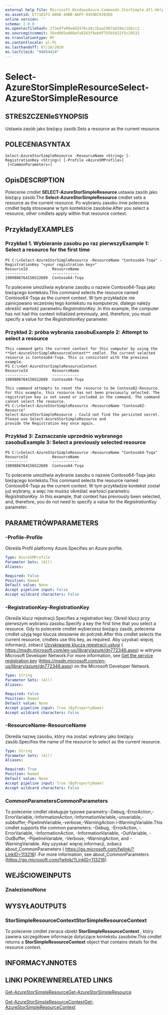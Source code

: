 ```yaml
---
external help file: Microsoft.WindowsAzure.Commands.StorSimple.dll-Help.xml
ms.assetid: E771D1F2-A06B-44BB-AAFF-9459DC6303E6
online version: ''
schema: 2.0.0
ms.openlocfilehash: 273edfe08e4d2476cd4c1baa2967a829ec1bbcc2
ms.sourcegitcommit: 56ed085a868afa8263f8eb0f755b5822f5c29532
ms.translationtype: MT
ms.contentlocale: pl-PL
ms.lasthandoff: 07/18/2020
ms.locfileid: "94054414"
---
```

# <span data-ttu-id="ba53f-101">Select-AzureStorSimpleResource</span><span class="sxs-lookup"><span data-stu-id="ba53f-101">Select-AzureStorSimpleResource</span></span>

## <span data-ttu-id="ba53f-102">STRESZCZENIe</span><span class="sxs-lookup"><span data-stu-id="ba53f-102">SYNOPSIS</span></span>
<span data-ttu-id="ba53f-103">Ustawia zasób jako bieżący zasób.</span><span class="sxs-lookup"><span data-stu-id="ba53f-103">Sets a resource as the current resource.</span></span>

## <span data-ttu-id="ba53f-104">POLECENIA</span><span class="sxs-lookup"><span data-stu-id="ba53f-104">SYNTAX</span></span>

```
Select-AzureStorSimpleResource -ResourceName <String> [-RegistrationKey <String>] [-Profile <AzureSMProfile>]
 [<CommonParameters>]
```

## <span data-ttu-id="ba53f-105">Opis</span><span class="sxs-lookup"><span data-stu-id="ba53f-105">DESCRIPTION</span></span>
<span data-ttu-id="ba53f-106">Polecenie cmdlet **SELECT-AzureStorSimpleResource** ustawia zasób jako bieżący zasób.</span><span class="sxs-lookup"><span data-stu-id="ba53f-106">The **Select-AzureStorSimpleResource** cmdlet sets a resource as the current resource.</span></span>
<span data-ttu-id="ba53f-107">Po wybraniu zasobu inne polecenia cmdlet będą stosowane w tym kontekście zasobów.</span><span class="sxs-lookup"><span data-stu-id="ba53f-107">After you select a resource, other cmdlets apply within that resource context.</span></span>

## <span data-ttu-id="ba53f-108">Przykłady</span><span class="sxs-lookup"><span data-stu-id="ba53f-108">EXAMPLES</span></span>

### <span data-ttu-id="ba53f-109">Przykład 1. Wybieranie zasobu po raz pierwszy</span><span class="sxs-lookup"><span data-stu-id="ba53f-109">Example 1: Select a resource for the first time</span></span>
```
PS C:\>Select-AzureStorSimpleResource -ResourceName "Contoso64-Tsqa" -RegistrationKey "<your registration key>"
ResourceId           ResourceName
----------           ------------
1909806764156522689  Contoso64-Tsqa
```

<span data-ttu-id="ba53f-110">To polecenie umożliwia wybranie zasobu o nazwie Contoso64-Tsqa jako bieżącego kontekstu.</span><span class="sxs-lookup"><span data-stu-id="ba53f-110">This command selects the resource named Contoso64-Tsqa as the current context.</span></span>
<span data-ttu-id="ba53f-111">W tym przykładzie nie zainicjowano wcześniej tego kontekstu na komputerze, dlatego należy określić wartość parametru *RegistrationKey* .</span><span class="sxs-lookup"><span data-stu-id="ba53f-111">In this example, the computer has not had this context initialized previously, and, therefore, you must specify a value for the *RegistrationKey* parameter.</span></span>

### <span data-ttu-id="ba53f-112">Przykład 2: próba wybrania zasobu</span><span class="sxs-lookup"><span data-stu-id="ba53f-112">Example 2: Attempt to select a resource</span></span>
```
This command gets the current context for this computer by using the **Get-AzureStorSimpleResourceContext** cmdlet. The current selected resource is Contoso64-Tsqa. This is consistent with the previous example. 
PS C:\>Get-AzureStorSimpleResourceContext
ResourceId           ResourceName
----------           ------------
1909806764156522689  Contoso64-Tsqa 

This command attempts to reset the resource to be Contoso02-Resource. For this example, this resource has not been previously selected. The registration key is not saved or included in the command. The command cannot select the resource. 
PS C:\>Select-AzureStorSimpleResource -ResourceName "Contoso02-Resource"
Select-AzureStorSimpleResource : Could not find the persisted secret. Please use Select-AzureStorSimpleResource and
provide the Registration key once again.
```

### <span data-ttu-id="ba53f-113">Przykład 3: Zaznaczanie uprzednio wybranego zasobu</span><span class="sxs-lookup"><span data-stu-id="ba53f-113">Example 3: Select a previously selected resource</span></span>
```
PS C:\>Select-AzureStorSimpleResource -ResourceName "Contoso64-Tsqa"
ResourceId           ResourceName
----------           ------------
1909806764156522689  Contoso64-Tsqa
```

<span data-ttu-id="ba53f-114">To polecenie umożliwia wybranie zasobu o nazwie Contoso64-Tsqa jako bieżącego kontekstu.</span><span class="sxs-lookup"><span data-stu-id="ba53f-114">This command selects the resource named Contoso64-Tsqa as the current context.</span></span>
<span data-ttu-id="ba53f-115">W tym przykładzie kontekst został już wybrany, a więc nie musisz określać wartości parametru *RegistrationKey* .</span><span class="sxs-lookup"><span data-stu-id="ba53f-115">In this example, that context has previously been selected, and, therefore, you do not need to specify a value for the *RegistrationKey* parameter.</span></span>

## <span data-ttu-id="ba53f-116">PARAMETRÓW</span><span class="sxs-lookup"><span data-stu-id="ba53f-116">PARAMETERS</span></span>

### <span data-ttu-id="ba53f-117">-Profile</span><span class="sxs-lookup"><span data-stu-id="ba53f-117">-Profile</span></span>
<span data-ttu-id="ba53f-118">Określa Profil platformy Azure.</span><span class="sxs-lookup"><span data-stu-id="ba53f-118">Specifies an Azure profile.</span></span>

```yaml
Type: AzureSMProfile
Parameter Sets: (All)
Aliases: 

Required: False
Position: Named
Default value: None
Accept pipeline input: False
Accept wildcard characters: False
```

### <span data-ttu-id="ba53f-119">-RegistrationKey</span><span class="sxs-lookup"><span data-stu-id="ba53f-119">-RegistrationKey</span></span>
<span data-ttu-id="ba53f-120">Określa klucz rejestracji.</span><span class="sxs-lookup"><span data-stu-id="ba53f-120">Specifies a registration key.</span></span>
<span data-ttu-id="ba53f-121">Określ klucz przy pierwszym wybraniu zasobu.</span><span class="sxs-lookup"><span data-stu-id="ba53f-121">Specify a key the first time that you select a resource.</span></span>
<span data-ttu-id="ba53f-122">Gdy to polecenie cmdlet wybierzesz bieżący zasób, polecenia cmdlet użyją tego klucza stosownie do potrzeb.</span><span class="sxs-lookup"><span data-stu-id="ba53f-122">After this cmdlet selects the current resource, cmdlets use this key, as required.</span></span>
<span data-ttu-id="ba53f-123">Aby uzyskać więcej informacji, zobacz [Uzyskiwanie klucza rejestracji usługi](https://msdn.microsoft.com/en-us/library/azure/dn772346.aspx)  ( https://msdn.microsoft.com/en-us/library/azure/dn772346.aspx) w witrynie Microsoft Developer Network.</span><span class="sxs-lookup"><span data-stu-id="ba53f-123">For more information, see [Get the service registration key](https://msdn.microsoft.com/en-us/library/azure/dn772346.aspx)  (https://msdn.microsoft.com/en-us/library/azure/dn772346.aspx) on the Microsoft Developer Network.</span></span>

```yaml
Type: String
Parameter Sets: (All)
Aliases: 

Required: False
Position: Named
Default value: None
Accept pipeline input: True (ByPropertyName)
Accept wildcard characters: False
```

### <span data-ttu-id="ba53f-124">-ResourceName</span><span class="sxs-lookup"><span data-stu-id="ba53f-124">-ResourceName</span></span>
<span data-ttu-id="ba53f-125">Określa nazwę zasobu, który ma zostać wybrany jako bieżący zasób.</span><span class="sxs-lookup"><span data-stu-id="ba53f-125">Specifies the name of the resource to select as the current resource.</span></span>

```yaml
Type: String
Parameter Sets: (All)
Aliases: 

Required: True
Position: Named
Default value: None
Accept pipeline input: True (ByPropertyName)
Accept wildcard characters: False
```

### <span data-ttu-id="ba53f-126">CommonParameters</span><span class="sxs-lookup"><span data-stu-id="ba53f-126">CommonParameters</span></span>
<span data-ttu-id="ba53f-127">To polecenie cmdlet obsługuje typowe parametry:-Debug,-ErrorAction,-ErrorVariable,-InformationAction,-InformationVariable,-unvariable,-subbuffer,-PipelineVariable,-verbose,-WarningAction i-WarningVariable.</span><span class="sxs-lookup"><span data-stu-id="ba53f-127">This cmdlet supports the common parameters: -Debug, -ErrorAction, -ErrorVariable, -InformationAction, -InformationVariable, -OutVariable, -OutBuffer, -PipelineVariable, -Verbose, -WarningAction, and -WarningVariable.</span></span> <span data-ttu-id="ba53f-128">Aby uzyskać więcej informacji, zobacz about_CommonParameters ( https://go.microsoft.com/fwlink/?LinkID=113216) .</span><span class="sxs-lookup"><span data-stu-id="ba53f-128">For more information, see about_CommonParameters (https://go.microsoft.com/fwlink/?LinkID=113216).</span></span>

## <span data-ttu-id="ba53f-129">WEJŚCIOWE</span><span class="sxs-lookup"><span data-stu-id="ba53f-129">INPUTS</span></span>

### <span data-ttu-id="ba53f-130">Znaleziono</span><span class="sxs-lookup"><span data-stu-id="ba53f-130">None</span></span>

## <span data-ttu-id="ba53f-131">WYSYŁA</span><span class="sxs-lookup"><span data-stu-id="ba53f-131">OUTPUTS</span></span>

### <span data-ttu-id="ba53f-132">StorSimpleResourceContext</span><span class="sxs-lookup"><span data-stu-id="ba53f-132">StorSimpleResourceContext</span></span>
<span data-ttu-id="ba53f-133">To polecenie cmdlet zwraca obiekt **StorSimpleResourceContext** , który zawiera szczegółowe informacje dotyczące kontekstu zasobów.</span><span class="sxs-lookup"><span data-stu-id="ba53f-133">This cmdlet returns a **StorSimpleResourceContext** object that contains details for the resource context.</span></span>

## <span data-ttu-id="ba53f-134">INFORMACYJN</span><span class="sxs-lookup"><span data-stu-id="ba53f-134">NOTES</span></span>

## <span data-ttu-id="ba53f-135">LINKI POKREWNE</span><span class="sxs-lookup"><span data-stu-id="ba53f-135">RELATED LINKS</span></span>

[<span data-ttu-id="ba53f-136">Get-AzureStorSimpleResource</span><span class="sxs-lookup"><span data-stu-id="ba53f-136">Get-AzureStorSimpleResource</span></span>](./Get-AzureStorSimpleResource.md)

[<span data-ttu-id="ba53f-137">Get-AzureStorSimpleResourceContext</span><span class="sxs-lookup"><span data-stu-id="ba53f-137">Get-AzureStorSimpleResourceContext</span></span>](./Get-AzureStorSimpleResourceContext.md)


